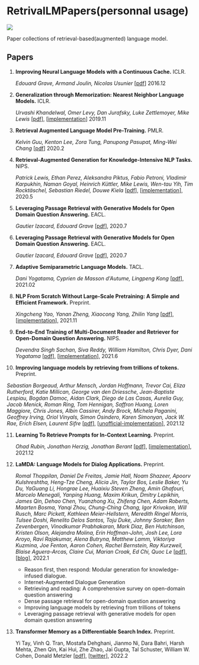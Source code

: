# RetrivalLMPapers(personnal usage)

![](https://img.shields.io/github/last-commit/Timothyxxx/RetrivalLMPapers?color=green)

Paper collections of retrieval-based(augmented) language model.

## Papers

1. **Improving Neural Language Models with a Continuous Cache.** ICLR.

   *Edouard Grave, Armand Joulin, Nicolas Usunier*  [[pdf](https://arxiv.org/abs/1612.04426)] 2016.12

2. **Generalization through Memorization: Nearest Neighbor Language Models.** ICLR.
   
   *Urvashi Khandelwal, Omer Levy, Dan Jurafsky, Luke Zettlemoyer, Mike Lewis*  [[pdf](https://arxiv.org/abs/1911.00172)], [[implementation](https://github.com/urvashik/knnlm2019.11)] 2019.11

3. **Retrieval Augmented Language Model Pre-Training.** PMLR.
   
   *Kelvin Guu, Kenton Lee, Zora Tung, Panupong Pasupat, Ming-Wei Chang*  [[pdf](https://arxiv.org/abs/2002.08909)] 2020.2

4. **Retrieval-Augmented Generation for Knowledge-Intensive NLP Tasks.** NIPS.
   
   *Patrick Lewis, Ethan Perez, Aleksandra Piktus, Fabio Petroni, Vladimir Karpukhin, Naman Goyal, Heinrich Küttler, Mike Lewis, Wen-tau Yih, Tim Rocktäschel, Sebastian Riedel, Douwe Kiela*  [[pdf](https://arxiv.org/abs/2005.11401)], [[implementation](https://github.com/huggingface/transformers/blob/master/examples/rag/)], 2020.5

5. **Leveraging Passage Retrieval with Generative Models for Open Domain Question Answering.** EACL.
   
   *Gautier Izacard, Edouard Grave*  [[pdf](https://arxiv.org/abs/2007.01282)], 2020.7

6. **Leveraging Passage Retrieval with Generative Models for Open Domain Question Answering.** EACL.
   
   *Gautier Izacard, Edouard Grave*  [[pdf](https://arxiv.org/abs/2007.01282)], 2020.7
   
7. **Adaptive Semiparametric Language Models.** TACL.
   
   *Dani Yogatama, Cyprien de Masson d'Autume, Lingpeng Kong*  [[pdf](https://arxiv.org/abs/2102.02557)], 2021.02

8. **NLP From Scratch Without Large-Scale Pretraining: A Simple and Efficient Framework.** Preprint.
   
   *Xingcheng Yao, Yanan Zheng, Xiaocong Yang, Zhilin Yang*  [[pdf](https://arxiv.org/abs/2111.04130)], [[implementation](https://github.com/yaoxingcheng/TLM)], 2021.11

9. **End-to-End Training of Multi-Document Reader and Retriever for Open-Domain Question Answering.** NIPS.
   
   *Devendra Singh Sachan, Siva Reddy, William Hamilton, Chris Dyer, Dani Yogatama*  [[pdf](https://arxiv.org/abs/2106.05346)], [[implementation](https://github.com/DevSinghSachan/emdr2)], 2021.6

10. **Improving language models by retrieving from trillions of tokens.** Preprint.
   
   *Sebastian Borgeaud, Arthur Mensch, Jordan Hoffmann, Trevor Cai, Eliza Rutherford, Katie Millican, George van den Driessche, Jean-Baptiste Lespiau, Bogdan Damoc, Aidan Clark, Diego de Las Casas, Aurelia Guy, Jacob Menick, Roman Ring, Tom Hennigan, Saffron Huang, Loren Maggiore, Chris Jones, Albin Cassirer, Andy Brock, Michela Paganini, Geoffrey Irving, Oriol Vinyals, Simon Osindero, Karen Simonyan, Jack W. Rae, Erich Elsen, Laurent Sifre*  [[pdf](https://arxiv.org/abs/2112.04426)], [[unofficial-implementation](https://github.com/lucidrains/RETRO-pytorch)], 2021.12

11. **Learning To Retrieve Prompts for In-Context Learning.** Preprint.

    *Ohad Rubin, Jonathan Herzig, Jonathan Berant*  [[pdf](https://arxiv.org/abs/2112.08633)], [[implementation](https://github.com/OhadRubin/EPR)], 2021.12

12. **LaMDA: Language Models for Dialog Applications.** Preprint.

    *Romal Thoppilan, Daniel De Freitas, Jamie Hall, Noam Shazeer, Apoorv Kulshreshtha, Heng-Tze Cheng, Alicia Jin, Taylor Bos, Leslie Baker, Yu Du, YaGuang Li, Hongrae Lee, Huaixiu Steven Zheng, Amin Ghafouri, Marcelo Menegali, Yanping Huang, Maxim Krikun, Dmitry Lepikhin, James Qin, Dehao Chen, Yuanzhong Xu, Zhifeng Chen, Adam Roberts, Maarten Bosma, Yanqi Zhou, Chung-Ching Chang, Igor Krivokon, Will Rusch, Marc Pickett, Kathleen Meier-Hellstern, Meredith Ringel Morris, Tulsee Doshi, Renelito Delos Santos, Toju Duke, Johnny Soraker, Ben Zevenbergen, Vinodkumar Prabhakaran, Mark Diaz, Ben Hutchinson, Kristen Olson, Alejandra Molina, Erin Hoffman-John, Josh Lee, Lora Aroyo, Ravi Rajakumar, Alena Butryna, Matthew Lamm, Viktoriya Kuzmina, Joe Fenton, Aaron Cohen, Rachel Bernstein, Ray Kurzweil, Blaise Aguera-Arcas, Claire Cui, Marian Croak, Ed Chi, Quoc Le*  [[pdf](https://arxiv.org/abs/2201.08239)], [[blog](https://ai.googleblog.com/2022/01/lamda-towards-safe-grounded-and-high.html)], 2022.1

       - Reason first, then respond: Modular generation for knowledge-infused dialogue.
       - Internet-Augmented Dialogue Generation
       - Retrieving and reading: A comprehensive survey on open-domain question answering
       - Dense passage retrieval for open-domain question answering
       - Improving language models by retrieving from trillions of tokens
       - Leveraging passage retrieval with generative models for open domain question answering

13. **Transformer Memory as a Differentiable Search Index.** Preprint.

    Yi Tay, Vinh Q. Tran, Mostafa Dehghani, Jianmo Ni, Dara Bahri, Harsh Mehta, Zhen Qin, Kai Hui, Zhe Zhao, Jai Gupta, Tal Schuster, William W. Cohen, Donald Metzler [[pdf](https://arxiv.org/abs/2202.06991)], [[twitter](https://twitter.com/YiTayML/status/1494710879429877761)], 2022.2

